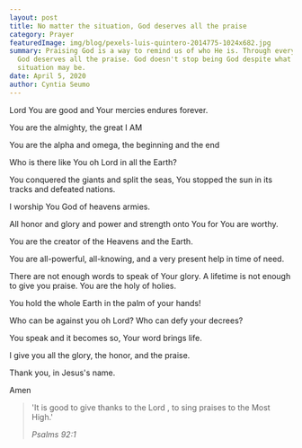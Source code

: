 ```yaml
---
layout: post
title: No matter the situation, God deserves all the praise
category: Prayer
featuredImage: img/blog/pexels-luis-quintero-2014775-1024x682.jpg
summary: Praising God is a way to remind us of who He is. Through every season
  God deserves all the praise. God doesn't stop being God despite what our
  situation may be.
date: April 5, 2020
author: Cyntia Seumo
---
```

<p>
Lord You are good and Your mercies endures forever.
</p>
<p>
You are the almighty, the great I AM
</p>
<p>
You are the alpha and omega, the beginning and the end
</p>
<p>
Who is there like You oh Lord in all the Earth?
</p>
<p>
You conquered the giants and split the seas, You stopped the sun in its tracks and defeated nations.
</p>
<p>
I worship You God of heavens armies.
</p>
<p>
All honor and glory and power and strength onto You for You are worthy.
</p>
<p>
You are the creator of the Heavens and the Earth.
</p>
<p>
You are all-powerful, all-knowing, and a very present help in time of need.
</p>
<p>
There are not enough words to speak of Your glory. A lifetime is not enough to give you praise. You are the holy of holies.
</p>
<p>
You hold the whole Earth in the palm of your hands!
</p>
<p>
Who can be against you oh Lord? Who can defy your decrees?
</p>
<p>
You speak and it becomes so, Your word brings life.
</p>
<p>
I give you all the glory, the honor, and the praise.
</p>
<p>
Thank you, in Jesus's name.
</p>
<p>
Amen
</p>
<blockquote>
<p>'It is good to give thanks to the Lord , to sing praises to the Most High.'</p>
<cite> Psalms 92:1</cite>
</blockquote>